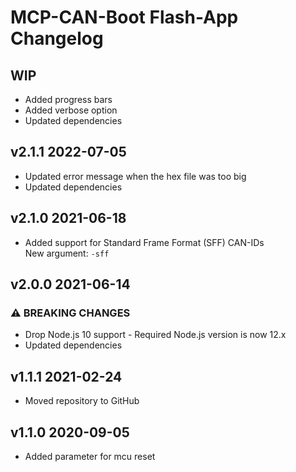 # MCP-CAN-Boot Flash-App Changelog

## WIP

* Added progress bars
* Added verbose option
* Updated dependencies

## v2.1.1 2022-07-05

* Updated error message when the hex file was too big
* Updated dependencies

## v2.1.0 2021-06-18

* Added support for Standard Frame Format (SFF) CAN-IDs  
  New argument: `-sff`

## v2.0.0 2021-06-14

### ⚠ BREAKING CHANGES

* Drop Node.js 10 support - Required Node.js version is now 12.x
* Updated dependencies

## v1.1.1 2021-02-24

* Moved repository to GitHub

## v1.1.0 2020-09-05

* Added parameter for mcu reset

